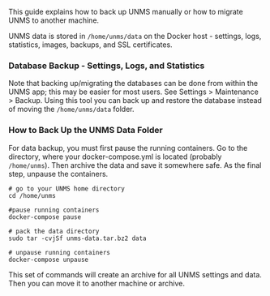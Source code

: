 This guide explains how to back up UNMS manually or how to migrate UNMS to another machine.

UNMS data is stored in ```/home/unms/data``` on the Docker host - settings, logs, statistics, images, backups, and SSL certificates.

### Database Backup - Settings, Logs, and Statistics
Note that backing up/migrating the databases can be done from within the UNMS app; this may be easier for most users. See Settings > Maintenance > Backup. Using this tool you can back up and restore the database instead of moving the ```/home/unms/data``` folder.

### How to Back Up the UNMS Data Folder
For data backup, you must first pause the running containers. Go to the directory, where your docker-compose.yml is located (probably `/home/unms`). Then archive the data and save it somewhere safe. As the final step, unpause the containers.

    # go to your UNMS home directory
    cd /home/unms

    #pause running containers
    docker-compose pause

    # pack the data directory
    sudo tar -cvjSf unms-data.tar.bz2 data

    # unpause running containers
    docker-compose unpause

This set of commands will create an archive for all UNMS settings and data. Then you can move it to another machine or archive.
